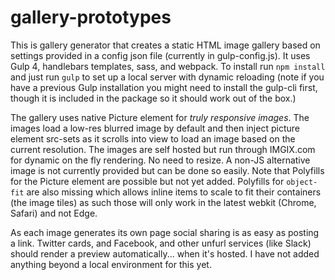 # gallery-prototypes


This is gallery generator that creates a static HTML image gallery based on settings provided in a config json file (currently in gulp-config.js). It uses Gulp 4, handlebars templates, sass, and webpack. To install run `npm install` and just run `gulp` to set up a local server with dynamic reloading (note if you have a previous Gulp installation you might need to install the gulp-cli first, though it is included in the package so it should work out of the box.)

The gallery uses native Picture element for *truly responsive images*. The images load a low-res blurred image by default and then inject picture element src-sets as it scrolls into view to load an image based on the current resolution. The images are self hosted but run through IMGIX.com for dynamic on the fly rendering. No need to resize. A non-JS alternative image is not currently provided but can be done so easily. Note that Polyfills for the Picture element are possible but not yet added. Polyfills for `object-fit` are also missing which allows inline items to scale to fit their containers (the image tiles) as such those will only work in the latest webkit (Chrome, Safari) and not Edge.

As each image generates its own page social sharing is as easy as posting a link. Twitter cards, and Facebook, and other unfurl services (like Slack) should render a preview automatically... when it's hosted. I have not added anything beyond a local environment for this yet.
